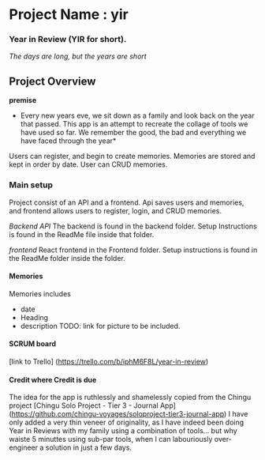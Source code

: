 # Project Name : yir

### Year in Review (YIR for short).

_The days are long, but the years are short_

## Project Overview

**premise**

- Every new years eve, we sit down as a family and look back on the year that passed. This app is an attempt to recreate the collage of tools we have used so far. We remember the good, the bad and everything we have faced through the year\*

Users can register, and begin to create memories. Memories are stored and kept in order by date. User can CRUD memories.

### Main setup

Project consist of an API and a frontend. Api saves users and memories, and frontend allows users to register, login, and CRUD memories.

_Backend API_
The backend is found in the backend folder. Setup Instructions is found in the ReadMe file inside that folder.

_frontend_
React frontend in the Frontend folder. Setup instructions is found in the ReadMe folder inside the folder.

#### Memories

Memories includes

- date
- Heading
- description
  TODO: link for picture to be included.

#### SCRUM board

[link to Trello] (https://trello.com/b/iphM6F8L/year-in-review)

#### Credit where Credit is due

The idea for the app is ruthlessly and shamelessly copied from the Chingu project
[Chingu Solo Project - Tier 3 - Journal App] (https://github.com/chingu-voyages/soloproject-tier3-journal-app)
I have only added a very thin veneer of originality, as I have indeed been doing Year in Reviews with my family using a combination of tools...
but why waiste 5 minuttes using sub-par tools, when I can labouriously over-engineer a solution in just a few days.
